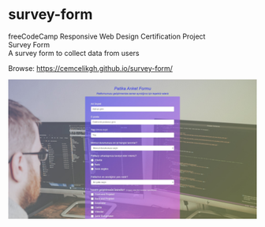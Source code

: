 # survey-form
freeCodeCamp Responsive Web Design Certification Project
<br>Survey Form
<br>A survey form to collect data from users

Browse: <https://cemcelikgh.github.io/survey-form/>

[![Survey Form Preview](./assets/survey-form-preview.jpg "Browse Survey Form")](https://cemcelikgh.github.io/survey-form/)
